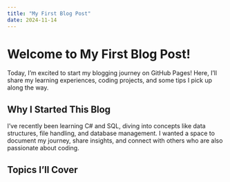 ```yaml
---
title: "My First Blog Post"
date: 2024-11-14
---
```


# Welcome to My First Blog Post!

Today, I’m excited to start my blogging journey on GitHub Pages! Here, I’ll share my learning experiences, coding projects, and some tips I pick up along the way.

## Why I Started This Blog
I’ve recently been learning C# and SQL, diving into concepts like data structures, file handling, and database management. I wanted a space to document my journey, share insights, and connect with others who are also passionate about coding.

## Topics I’ll Cover
